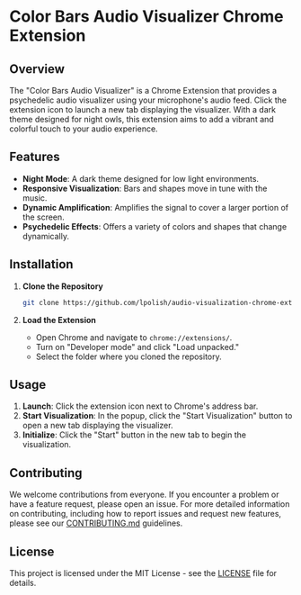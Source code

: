 # Color Bars Audio Visualizer Chrome Extension

## Overview

The "Color Bars Audio Visualizer" is a Chrome Extension that provides a psychedelic audio visualizer using your microphone's audio feed. Click the extension icon to launch a new tab displaying the visualizer. With a dark theme designed for night owls, this extension aims to add a vibrant and colorful touch to your audio experience.

## Features

- **Night Mode**: A dark theme designed for low light environments.
- **Responsive Visualization**: Bars and shapes move in tune with the music.
- **Dynamic Amplification**: Amplifies the signal to cover a larger portion of the screen.
- **Psychedelic Effects**: Offers a variety of colors and shapes that change dynamically.

## Installation

1. **Clone the Repository**

    ```bash
    git clone https://github.com/lpolish/audio-visualization-chrome-extension.git
    ```

2. **Load the Extension**

    - Open Chrome and navigate to `chrome://extensions/`.
    - Turn on "Developer mode" and click "Load unpacked."
    - Select the folder where you cloned the repository.

## Usage

1. **Launch**: Click the extension icon next to Chrome's address bar.
2. **Start Visualization**: In the popup, click the "Start Visualization" button to open a new tab displaying the visualizer.
3. **Initialize**: Click the "Start" button in the new tab to begin the visualization.

## Contributing

We welcome contributions from everyone. If you encounter a problem or have a feature request, please open an issue. For more detailed information on contributing, including how to report issues and request new features, please see our [CONTRIBUTING.md](CONTRIBUTING.md) guidelines.

## License

This project is licensed under the MIT License - see the [LICENSE](LICENSE) file for details.

